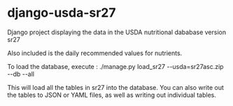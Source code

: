 # django-usda-sr27
Django project displaying the data in the USDA nutritional dababase version sr27

Also included is the daily recommended values for nutrients.

To load the database, execute :
./manage.py load_sr27 --usda=sr27asc.zip --db --all

This will load all the tables in sr27 into the database.
You can also write out the tables to JSON or YAML files,
as well as writing out individual tables.
